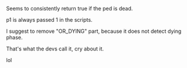 Seems to consistently return true if the ped is dead.

p1 is always passed 1 in the scripts.

I suggest to remove "OR_DYING" part, because it does not detect dying phase.

That's what the devs call it, cry about it.

lol
